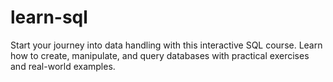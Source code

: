 # learn-sql
Start your journey into data handling with this interactive SQL course. Learn how to create, manipulate, and query databases with practical exercises and real-world examples.
